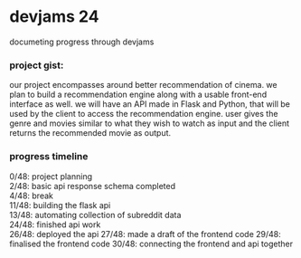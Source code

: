 # devjams 24

documeting progress through devjams

### project gist:

our project encompasses around better recommendation of cinema. we plan to build a recommendation engine along with a usable front-end interface as well. we will have an API made in Flask and Python, that will be used by the client to access the recommendation engine. user gives the genre and movies similar to what they wish to watch as input and the client returns the recommended movie as output. 

### progress timeline


0/48: project planning  
2/48: basic api response schema completed  
4/48: break  
11/48: building the flask api  
13/48: automating collection of subreddit data     
24/48: finished api work     
26/48: deployed the api 
27/48: made a draft of the frontend code
29/48: finalised the frontend code
30/48: connecting the frontend and api together
